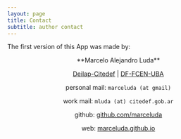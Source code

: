```yaml
---
layout: page
title: Contact
subtitle: author contact
---
```


The first version of this App was made by:

<center>
**Marcelo Alejandro Luda**

[Deilap-Citedef](https://unidef.conicet.gov.ar/deilap/) &#124; [DF-FCEN-UBA](https://www.df.uba.ar/es/staff/docentes-auxiliares/jefes-de-trabajos-practicos)

personal mail: `marceluda (at gmail)`

work mail: `mluda (at) citedef.gob.ar`

github: [github.com/marceluda](https://github.com/marceluda)

web: [marceluda.github.io](https://marceluda.github.io/)

</center>
